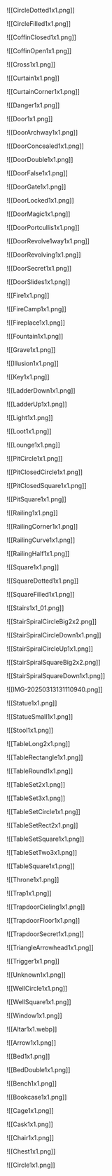 ![[CircleDotted1x1.png]]

![[CircleFilled1x1.png]]

![[CoffinClosed1x1.png]]

![[CoffinOpen1x1.png]]

![[Cross1x1.png]]

![[Curtain1x1.png]]

![[CurtainCorner1x1.png]]

![[Danger1x1.png]]

![[Door1x1.png]]

![[DoorArchway1x1.png]]

![[DoorConcealed1x1.png]]

![[DoorDouble1x1.png]]

![[DoorFalse1x1.png]]

![[DoorGate1x1.png]]

![[DoorLocked1x1.png]]

![[DoorMagic1x1.png]]

![[DoorPortcullis1x1.png]]

![[DoorRevolve1way1x1.png]]

![[DoorRevolving1x1.png]]

![[DoorSecret1x1.png]]

![[DoorSlides1x1.png]]

![[Fire1x1.png]]

![[FireCamp1x1.png]]

![[Fireplace1x1.png]]

![[Fountain1x1.png]]

![[Grave1x1.png]]

![[Illusion1x1.png]]

![[Key1x1.png]]

![[LadderDown1x1.png]]

![[LadderUp1x1.png]]

![[Light1x1.png]]

![[Loot1x1.png]]

![[Lounge1x1.png]]

![[PitCircle1x1.png]]

![[PitClosedCircle1x1.png]]

![[PitClosedSquare1x1.png]]

![[PitSquare1x1.png]]

![[Railing1x1.png]]

![[RailingCorner1x1.png]]

![[RailingCurve1x1.png]]

![[RailingHalf1x1.png]]

![[Square1x1.png]]

![[SquareDotted1x1.png]]

![[SquareFilled1x1.png]]

![[Stairs1x1_01.png]]

![[StairSpiralCircleBig2x2.png]]

![[StairSpiralCircleDown1x1.png]]

![[StairSpiralCircleUp1x1.png]]

![[StairSpiralSquareBig2x2.png]]

![[StairSpiralSquareDown1x1.png]]

![[IMG-20250313131110940.png]]

![[Statue1x1.png]]

![[StatueSmall1x1.png]]

![[Stool1x1.png]]

![[TableLong2x1.png]]

![[TableRectangle1x1.png]]

![[TableRound1x1.png]]

![[TableSet2x1.png]]

![[TableSet3x1.png]]

![[TableSetCircle1x1.png]]

![[TableSetRect2x1.png]]

![[TableSetSquare1x1.png]]

![[TableSetTwo3x1.png]]

![[TableSquare1x1.png]]

![[Throne1x1.png]]

![[Trap1x1.png]]

![[TrapdoorCieling1x1.png]]

![[TrapdoorFloor1x1.png]]

![[TrapdoorSecret1x1.png]]

![[TriangleArrowhead1x1.png]]

![[Trigger1x1.png]]

![[Unknown1x1.png]]

![[WellCircle1x1.png]]

![[WellSquare1x1.png]]

![[Window1x1.png]]

![[Altar1x1.webp]]

![[Arrow1x1.png]]

![[Bed1x1.png]]

![[BedDouble1x1.png]]

![[Bench1x1.png]]

![[Bookcase1x1.png]]

![[Cage1x1.png]]

![[Cask1x1.png]]

![[Chair1x1.png]]

![[Chest1x1.png]]

![[Circle1x1.png]]
